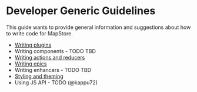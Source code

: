 # Developer Generic Guidelines

This guide wants to provide general information and suggestions about how to write code for MapStore.

 * [Writing plugins](../plugins-howto)
 * Writing components - TODO TBD
 * [Writing actions and reducers](../writing-actions-reducers)
 * [Writing epics](../writing-epics)
 * Writing enhancers - TODO TBD
 * [Styling and theming](../customize-theme)
 * Using JS API - TODO (@kappu72)
